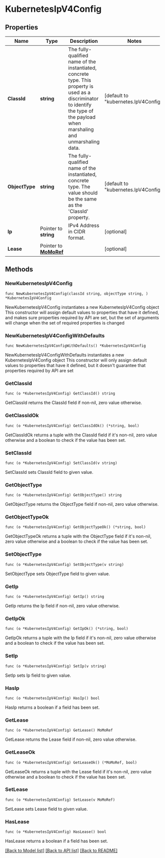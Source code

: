 # KubernetesIpV4Config

## Properties

Name | Type | Description | Notes
------------ | ------------- | ------------- | -------------
**ClassId** | **string** | The fully-qualified name of the instantiated, concrete type. This property is used as a discriminator to identify the type of the payload when marshaling and unmarshaling data. | [default to "kubernetes.IpV4Config"]
**ObjectType** | **string** | The fully-qualified name of the instantiated, concrete type. The value should be the same as the &#39;ClassId&#39; property. | [default to "kubernetes.IpV4Config"]
**Ip** | Pointer to **string** | IPv4 Address in CIDR format. | [optional] 
**Lease** | Pointer to [**MoMoRef**](mo.MoRef.md) |  | [optional] 

## Methods

### NewKubernetesIpV4Config

`func NewKubernetesIpV4Config(classId string, objectType string, ) *KubernetesIpV4Config`

NewKubernetesIpV4Config instantiates a new KubernetesIpV4Config object
This constructor will assign default values to properties that have it defined,
and makes sure properties required by API are set, but the set of arguments
will change when the set of required properties is changed

### NewKubernetesIpV4ConfigWithDefaults

`func NewKubernetesIpV4ConfigWithDefaults() *KubernetesIpV4Config`

NewKubernetesIpV4ConfigWithDefaults instantiates a new KubernetesIpV4Config object
This constructor will only assign default values to properties that have it defined,
but it doesn't guarantee that properties required by API are set

### GetClassId

`func (o *KubernetesIpV4Config) GetClassId() string`

GetClassId returns the ClassId field if non-nil, zero value otherwise.

### GetClassIdOk

`func (o *KubernetesIpV4Config) GetClassIdOk() (*string, bool)`

GetClassIdOk returns a tuple with the ClassId field if it's non-nil, zero value otherwise
and a boolean to check if the value has been set.

### SetClassId

`func (o *KubernetesIpV4Config) SetClassId(v string)`

SetClassId sets ClassId field to given value.


### GetObjectType

`func (o *KubernetesIpV4Config) GetObjectType() string`

GetObjectType returns the ObjectType field if non-nil, zero value otherwise.

### GetObjectTypeOk

`func (o *KubernetesIpV4Config) GetObjectTypeOk() (*string, bool)`

GetObjectTypeOk returns a tuple with the ObjectType field if it's non-nil, zero value otherwise
and a boolean to check if the value has been set.

### SetObjectType

`func (o *KubernetesIpV4Config) SetObjectType(v string)`

SetObjectType sets ObjectType field to given value.


### GetIp

`func (o *KubernetesIpV4Config) GetIp() string`

GetIp returns the Ip field if non-nil, zero value otherwise.

### GetIpOk

`func (o *KubernetesIpV4Config) GetIpOk() (*string, bool)`

GetIpOk returns a tuple with the Ip field if it's non-nil, zero value otherwise
and a boolean to check if the value has been set.

### SetIp

`func (o *KubernetesIpV4Config) SetIp(v string)`

SetIp sets Ip field to given value.

### HasIp

`func (o *KubernetesIpV4Config) HasIp() bool`

HasIp returns a boolean if a field has been set.

### GetLease

`func (o *KubernetesIpV4Config) GetLease() MoMoRef`

GetLease returns the Lease field if non-nil, zero value otherwise.

### GetLeaseOk

`func (o *KubernetesIpV4Config) GetLeaseOk() (*MoMoRef, bool)`

GetLeaseOk returns a tuple with the Lease field if it's non-nil, zero value otherwise
and a boolean to check if the value has been set.

### SetLease

`func (o *KubernetesIpV4Config) SetLease(v MoMoRef)`

SetLease sets Lease field to given value.

### HasLease

`func (o *KubernetesIpV4Config) HasLease() bool`

HasLease returns a boolean if a field has been set.


[[Back to Model list]](../README.md#documentation-for-models) [[Back to API list]](../README.md#documentation-for-api-endpoints) [[Back to README]](../README.md)


